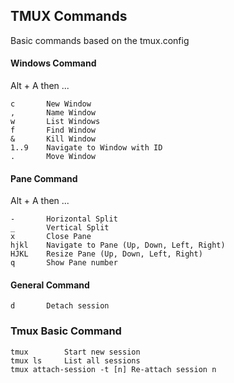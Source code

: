 TMUX Commands 
---
Basic commands based on the tmux.config


#### Windows Command
Alt + A then ...
```
c       New Window 
,       Name Window 
w       List Windows
f       Find Window
&       Kill Window
1..9    Navigate to Window with ID
.       Move Window 
```

#### Pane Command
Alt + A then ...
```
-       Horizontal Split
_       Vertical Split
x       Close Pane
hjkl    Navigate to Pane (Up, Down, Left, Right)
HJKL    Resize Pane (Up, Down, Left, Right)
q       Show Pane number
```

#### General Command
```
d       Detach session
```

### Tmux Basic Command
```
tmux		Start new session
tmux ls		List all sessions 
tmux attach-session -t [n] Re-attach session n
```


